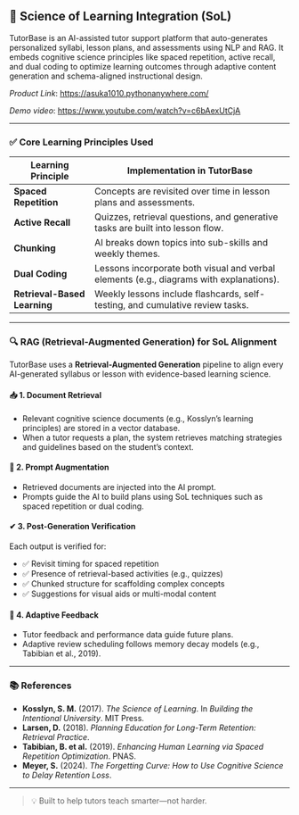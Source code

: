 ## 🧠 Science of Learning Integration (SoL)

TutorBase is an AI-assisted tutor support platform that auto-generates personalized syllabi, lesson plans, and assessments using NLP and RAG. It embeds cognitive science principles like spaced repetition, active recall, and dual coding to optimize learning outcomes through adaptive content generation and schema-aligned instructional design.

*Product Link*: https://asuka1010.pythonanywhere.com/

*Demo video*: 
https://www.youtube.com/watch?v=c6bAexUtCjA

---

### ✅ Core Learning Principles Used

| Learning Principle        | Implementation in TutorBase                                                                 |
|--------------------------|----------------------------------------------------------------------------------------------|
| **Spaced Repetition**     | Concepts are revisited over time in lesson plans and assessments.                          |
| **Active Recall**         | Quizzes, retrieval questions, and generative tasks are built into lesson flow.              |
| **Chunking**              | AI breaks down topics into sub-skills and weekly themes.                                    |
| **Dual Coding**           | Lessons incorporate both visual and verbal elements (e.g., diagrams with explanations).     |
| **Retrieval-Based Learning** | Weekly lessons include flashcards, self-testing, and cumulative review tasks.            |

---

### 🔍 RAG (Retrieval-Augmented Generation) for SoL Alignment

TutorBase uses a **Retrieval-Augmented Generation** pipeline to align every AI-generated syllabus or lesson with evidence-based learning science.

#### 📥 1. Document Retrieval
- Relevant cognitive science documents (e.g., Kosslyn’s learning principles) are stored in a vector database.
- When a tutor requests a plan, the system retrieves matching strategies and guidelines based on the student’s context.

#### 🧠 2. Prompt Augmentation
- Retrieved documents are injected into the AI prompt.
- Prompts guide the AI to build plans using SoL techniques such as spaced repetition or dual coding.

#### ✔ 3. Post-Generation Verification
Each output is verified for:
- ✅ Revisit timing for spaced repetition
- ✅ Presence of retrieval-based activities (e.g., quizzes)
- ✅ Chunked structure for scaffolding complex concepts
- ✅ Suggestions for visual aids or multi-modal content

#### 🔄 4. Adaptive Feedback
- Tutor feedback and performance data guide future plans.
- Adaptive review scheduling follows memory decay models (e.g., Tabibian et al., 2019).

---

### 📚 References

- **Kosslyn, S. M.** (2017). *The Science of Learning*. In *Building the Intentional University*. MIT Press.  
- **Larsen, D.** (2018). *Planning Education for Long-Term Retention: Retrieval Practice*.  
- **Tabibian, B. et al.** (2019). *Enhancing Human Learning via Spaced Repetition Optimization*. PNAS.  
- **Meyer, S.** (2024). *The Forgetting Curve: How to Use Cognitive Science to Delay Retention Loss*.  

---

> 💡 Built to help tutors teach smarter—not harder.

